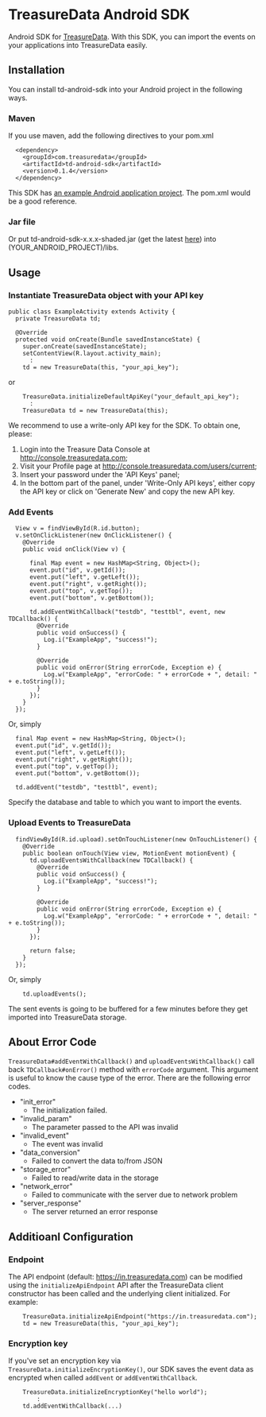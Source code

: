 TreasureData Android SDK
===============

Android SDK for [TreasureData](http://www.treasuredata.com/). With this SDK, you can import the events on your applications into TreasureData easily.

## Installation

You can install td-android-sdk into your Android project in the following ways.

### Maven

If you use maven, add the following directives to your pom.xml

```
  <dependency>
    <groupId>com.treasuredata</groupId>
    <artifactId>td-android-sdk</artifactId>
    <version>0.1.4</version>
  </dependency>
```

This SDK has [an example Android application project](https://github.com/treasure-data/td-android-sdk/tree/master/example/td-android-sdk-demo). The pom.xml would be a good reference.

### Jar file

Or put td-android-sdk-x.x.x-shaded.jar (get the latest [here](http://search.maven.org/#search%7Cga%7C1%7Cg%3A%22com.treasuredata%22%20AND%20a%3A%22td-android-sdk%22)) into (YOUR_ANDROID_PROJECT)/libs.

## Usage

### Instantiate TreasureData object with your API key

```
public class ExampleActivity extends Activity {
  private TreasureData td;

  @Override
  protected void onCreate(Bundle savedInstanceState) {
    super.onCreate(savedInstanceState);
    setContentView(R.layout.activity_main);
      :
    td = new TreasureData(this, "your_api_key");
```

or

```
    TreasureData.initializeDefaultApiKey("your_default_api_key");
      :
    TreasureData td = new TreasureData(this);
```

We recommend to use a write-only API key for the SDK. To obtain one, please:

1. Login into the Treasure Data Console at http://console.treasuredata.com;
2. Visit your Profile page at http://console.treasuredata.com/users/current;
3. Insert your password under the 'API Keys' panel;
4. In the bottom part of the panel, under 'Write-Only API keys', either copy the API key or click on 'Generate New' and copy the new API key.


### Add Events

```
  View v = findViewById(R.id.button);
  v.setOnClickListener(new OnClickListener() {
    @Override
    public void onClick(View v) {

      final Map event = new HashMap<String, Object>();
      event.put("id", v.getId());
      event.put("left", v.getLeft());
      event.put("right", v.getRight());
      event.put("top", v.getTop());
      event.put("bottom", v.getBottom());

      td.addEventWithCallback("testdb", "testtbl", event, new TDCallback() {
        @Override
        public void onSuccess() {
          Log.i("ExampleApp", "success!");
        }

        @Override
        public void onError(String errorCode, Exception e) {
          Log.w("ExampleApp", "errorCode: " + errorCode + ", detail: " + e.toString());
        }
      });
    }
  });
```
Or, simply

```
  final Map event = new HashMap<String, Object>();
  event.put("id", v.getId());
  event.put("left", v.getLeft());
  event.put("right", v.getRight());
  event.put("top", v.getTop());
  event.put("bottom", v.getBottom());

  td.addEvent("testdb", "testtbl", event);
```

Specify the database and table to which you want to import the events.

### Upload Events to TreasureData


```
  findViewById(R.id.upload).setOnTouchListener(new OnTouchListener() {
    @Override
    public boolean onTouch(View view, MotionEvent motionEvent) {
      td.uploadEventsWithCallback(new TDCallback() {
        @Override
        public void onSuccess() {
          Log.i("ExampleApp", "success!");
        }

        @Override
        public void onError(String errorCode, Exception e) {
          Log.w("ExampleApp", "errorCode: " + errorCode + ", detail: " + e.toString());
        }
      });
            
      return false;
    }
  });
```
Or, simply

```
    td.uploadEvents();
```

The sent events is going to be buffered for a few minutes before they get imported into TreasureData storage.

## About Error Code

`TreasureData#addEventWithCallback()` and `uploadEventsWithCallback()` call back `TDCallback#onError()` method with `errorCode` argument. This argument is useful to know the cause type of the error. There are the following error codes.

- "init_error"
  - The initialization failed.
- "invalid_param"
  - The parameter passed to the API was invalid
- "invalid_event"
  - The event was invalid
- "data_conversion"
  - Failed to convert the data to/from JSON
- "storage_error"
  - Failed to read/write data in the storage
- "network_error"
  - Failed to communicate with the server due to network problem
- "server_response"
  - The server returned an error response


## Additioanl Configuration

### Endpoint

The API endpoint (default: https://in.treasuredata.com) can be modified using the `initializeApiEndpoint` API after the TreasureData client constructor has been called and the underlying client initialized. For example:

```
    TreasureData.initializeApiEndpoint("https://in.treasuredata.com");
    td = new TreasureData(this, "your_api_key");
```

### Encryption key

If you've set an encryption key via `TreasureData.initializeEncryptionKey()`, our SDK saves the event data as encrypted when called `addEvent` or `addEventWithCallback`.

```
    TreasureData.initializeEncryptionKey("hello world");
        :
    td.addEventWithCallback(...)
```
